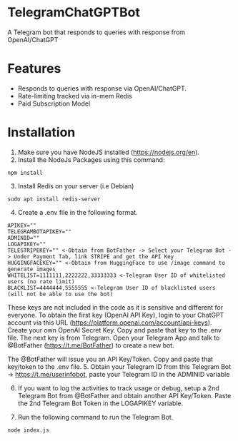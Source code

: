 # TelegramChatGPTBot
A Telegram bot that responds to queries with response from OpenAI/ChatGPT

# Features
* Responds to queries with response via OpenAI/ChatGPT.
* Rate-limiting tracked via in-mem Redis
* Paid Subscription Model

# Installation
1. Make sure you have NodeJS installed (https://nodejs.org/en).
2. Install the NodeJs Packages using this command:
```
npm install
```
3. Install Redis on your server (i.e Debian)
```
sudo apt install redis-server 
```
4. Create a .env file in the following format.
```
APIKEY=""
TELEGRAMBOTAPIKEY=""
ADMINID=""
LOGAPIKEY=""
TELESTRIPEKEY="" <-Obtain from BotFather -> Select your Telegram Bot -> Under Payment Tab, link STRIPE and get the API Key
HUGGINGFACEKEY="" <-Obtain from HuggingFace to use /image command to generate images
WHITELIST=1111111,2222222,33333333 <-Telegram User ID of whitelisted users (no rate limit)
BLACKLIST=4444444,5555555 <-Telegram User ID of blacklisted users (will not be able to use the bot)
````
These keys are not included in the code as it is sensitive and different for everyone.
To obtain the first key (OpenAI API Key), login to your ChatGPT account via this URL (https://platform.openai.com/account/api-keys).
Create your own OpenAI Secret Key. Copy and paste that key to the .env file.
The next key is from Telegram. Open your Telegram App and talk to @BotFather (https://t.me/BotFather) to create a new bot. 

The @BotFather will issue you an API Key/Token. Copy and paste that key/token to the .env file.
5. Obtain your Telegram ID from this Telegram Bot -> https://t.me/userinfobot, paste your Telegram ID in the ADMINID variable

6. If you want to log the activities to track usage or debug, setup a 2nd Telegram Bot from @BotFather and obtain another API Key/Token. Paste the 2nd Telegram Bot Token in the LOGAPIKEY variable.


4. Run the following command to run the Telegram Bot.
```
node index.js
````


